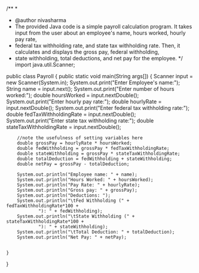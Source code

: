 /**
 *
 * @author nivasharma
 * The provided Java code is a simple payroll calculation program. It takes input from the user about an employee's name, hours worked, hourly pay rate,
 * federal tax withholding rate, and state tax withholding rate. Then, it calculates and displays the gross pay, federal withholding,
 * state withholding, total deductions, and net pay for the employee.
 */
import java.util.Scanner;

public class Payroll {
	public static void main(String args[]) {
		Scanner input = new Scanner(System.in);
		System.out.print("Enter Employee's name:");
		String name = input.next();
		System.out.print("Enter number of hours worked:");
		double hoursWorked = input.nextDouble();
		System.out.print("Enter hourly pay rate:");
		double hourlyRate = input.nextDouble();
		System.out.print("Enter federal tax withholding rate:");
		double fedTaxWithholdingRate = input.nextDouble();
		System.out.print("Enter state tax withholding rate:");
		double stateTaxWithholdingRate = input.nextDouble();
		
		//note the usefulness of setting variables here
		double grossPay = hourlyRate * hoursWorked;
		double fedWithholding = grossPay * fedTaxWithholdingRate;
		double stateWithholding = grossPay * stateTaxWithholdingRate;
		double totalDeduction = fedWithholding + stateWithholding;
		double netPay = grossPay - totalDeduction;
		
		System.out.println("Employee name: " + name);
		System.out.println("Hours Worked: " + hoursWorked);
		System.out.println("Pay Rate: " + hourlyRate);
		System.out.println("Gross pay: " + grossPay);
		System.out.println("Deductions: ");
		System.out.println("\tFed Withholding (" + fedTaxWithholdingRate*100 +
				"): " + fedWithholding);
		System.out.println("\tState Withholding (" + stateTaxWithholdingRate*100 +
				"): " + stateWithholding);
		System.out.println("\tTotal Deduction: " + totalDeduction);
		System.out.println("Net Pay: " + netPay);


	}
}


